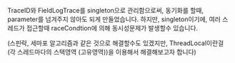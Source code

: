 
TraceID와 FieldLogTrace를 singleton으로 관리함으로써, 동기화를 할때, parameter를 넘겨주지 않아도 되게 만들었습니다.
하지만, singleton이기에, 여러 스레드가 접근할때 raceCondtion에 의해 동시성문제가 발생할수 있습니다.

(스핀락, 세마포 알고리즘과 같은 것으로 해결할수도 있겠지만, ThreadLocal이란걸 (각 스레드마다의 스택영역 (고유영역))을 이용해서 해결해보고자 합니다)